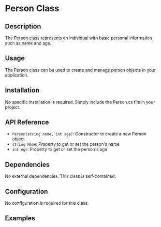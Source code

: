 # Person Class

## Description
The Person class represents an individual with basic personal information such as name and age.

## Usage
The Person class can be used to create and manage person objects in your application.

## Installation
No specific installation is required. Simply include the Person.cs file in your project.

## API Reference
- `Person(string name, int age)`: Constructor to create a new Person object
- `string Name`: Property to get or set the person's name
- `int Age`: Property to get or set the person's age

## Dependencies
No external dependencies. This class is self-contained.

## Configuration
No configuration is required for this class.

## Examples
